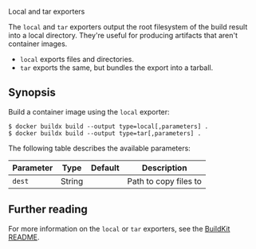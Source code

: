 Local and tar exporters


The `local` and `tar` exporters output the root filesystem of the build result
into a local directory. They're useful for producing artifacts that aren't
container images.

- `local` exports files and directories.
- `tar` exports the same, but bundles the export into a tarball.

## Synopsis

Build a container image using the `local` exporter:

```console
$ docker buildx build --output type=local[,parameters] .
$ docker buildx build --output type=tar[,parameters] .
```

The following table describes the available parameters:

| Parameter | Type   | Default | Description           |
| --------- | ------ | ------- | --------------------- |
| `dest`    | String |         | Path to copy files to |

## Further reading

For more information on the `local` or `tar` exporters, see the
[BuildKit README](https://github.com/moby/buildkit/blob/master/README.md#local-directory).
